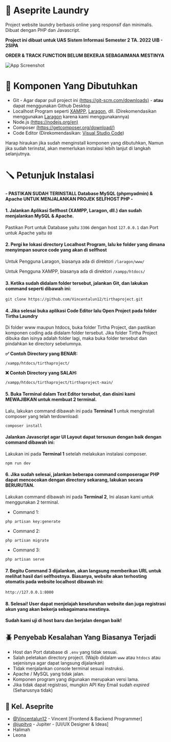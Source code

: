 
# 👘 Aseprite Laundry

Project website laundry berbasis online yang responsif dan minimalis. Dibuat dengan PHP dan Javascript.

__Project ini dibuat untuk UAS Sistem Informasi Semester 2 TA. 2022 UIB - 2SIPA__

__ORDER & TRACK FUNCTION BELUM BEKERJA SEBAGAIMANA MESTINYA__

![App Screenshot](https://media.discordapp.net/attachments/1036585440473526313/1116035982278537366/image.png?width=1656&height=671)
# 🔩 Komponen Yang Dibutuhkan

- Git - Agar dapar pull project ini [(https://git-scm.com/downloads)](https://git-scm.com/downloads) - **atau** dapat menggunakan Github Desktop
- Localhost Program seperti [XAMPP](https://www.apachefriends.org/download.html), [Laragon](https://laragon.org/download/index.html), dll. (Direkomendasikan menggunakan [Laragon](https://laragon.org/download/index.html) karena kami menggunakannya) 
- Node.js [(https://nodejs.org/en)](https://nodejs.org/en)
- Composer [(https://getcomposer.org/download/)](https://getcomposer.org/download/)
- Code Editor (Direkomendasikan: [Visual Studio Code](https://code.visualstudio.com/download))

Harap hiraukan jika sudah menginstall komponen yang dibutuhkan, Namun jika sudah terinstal, akan memerlukan instalasi lebih lanjut di langkah selanjutnya.
# 🪛 Petunjuk Instalasi

#### - PASTIKAN SUDAH TERINSTALL Database MySQL (phpmyadmin) & Apache UNTUK MENJALANKAN PROJEK SELFHOST PHP -

#### 1. Jalankan Aplikasi Selfhost (XAMPP, Laragon, dll.) dan sudah menjalankan MySQL & Apache.
Pastikan Port untuk Database yaitu `3306` dengan host `127.0.0.1` dan Port untuk Apache yaitu `80`

#### 2. Pergi ke lokasi directory Localhost Program, lalu ke folder yang dimana menyimpan source code yang akan di selfhost
Untuk Pengguna Laragon, biasanya ada di direktori `/laragon/www/`

Untuk Pengguna XAMPP, biasanya ada di direktori `/xampp/htdocs/`

#### 3. Ketika sudah didalam folder tersebut, jalankan Git, dan lakukan command seperti dibawah ini:
```http
git clone https://github.com/Vincentalun12/tirthaproject.git
```

#### 4. Jika selesai buka aplikasi Code Editor lalu Open Project pada folder Tirtha Laundry
Di folder www maupun htdocs, buka folder Tirtha Project, dan pastikan komponen coding ada didalam folder tersebut. Jika folder Tirtha Project dibuka dan isinya adalah folder lagi, maka buka folder tersebut dan pindahkan ke directory sebelumnya.

**✅ Contoh Directory yang BENAR:** 
```http
/xampp/htdocs/tirthaproject/
```

**❌ Contoh Directory yang SALAH:**
```http
/xampp/htdocs/tirthaproject/tirthaproject-main/
```

#### 5. Buka Terminal dalam Text Editor tersebut, dan disini kami MEWAJIBKAN untuk membuat 2 terminal.
Lalu, lakukan command dibawah ini pada **Terminal 1** untuk menginstall composer yang telah terdownload:
```http
composer install
```

#### Jalankan Javascript agar UI Layout dapat tersusun dengan baik dengan command dibawah ini:
Lakukan ini pada **Terminal 1** setelah melakukan instalasi composer.
```http
npm run dev
```


#### 6. Jika sudah selesai, jalankan beberapa command composeragar PHP dapat mencocokan dengan directory sekarang, lakukan secara BERURUTAN.
Lakukan command dibawah ini pada **Terminal 2**, Ini alasan kami untuk menggunakan 2 terminal.

- Command 1:
```http
php artisan key:generate
```
- Command 2:
```http
php artisan migrate
```
- Command 3:
```http
php artisan serve
```

#### 7. Begitu Command 3 dijalankan, akan langsung memberikan URL untuk melihat hasil dari selfhostnya. Biasanya, website akan terhosting otomatis pada website localhost dibawah ini:

```http
http://127.0.0.1:8000
```

#### 8. Selesai! User dapat menjelajah keseluruhan website dan juga registrasi akun yang akan bekerja sebagaimana mestinya.

**Sudah kami uji di host baru dan berjalan dengan baik!**
## 🪲 Penyebab Kesalahan Yang Biasanya Terjadi

- Host dan Port database di `.env` yang tidak sesuai.
- Salah peletakan directory project. (Wajib didalam `www` atau `htdocs` atau sejenisnya agar dapat langsung dijalankan)
- Tidak menjalankan console terminal sesuai instruksi.
- Apache / MySQL yang tidak jalan.
- Komponen program yang digunakan merupakan versi lama.
- Jika tidak dapat registrasi, mungkin API Key Email sudah *expired* (Seharusnya tidak)
##  🍻 Kel. Aseprite

- [@Vincentalun12](https://github.com/Vincentalun12) - Vincent [Frontend & Backend Programmer]
- [@jupitvq](https://github.com/jupitvq) - Jupiter - [UI/UX Designer & Ideas]
- Halimah
- Leona
